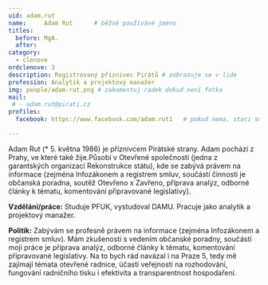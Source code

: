 ```yaml
---
uid: adam.rut
name:     Adam Rut  	# běžně používáné jméno
titles:
  before: MgA. 
  after:
category:
  - clenove
ordclenove: 3
description: Registrovaný příznivec Pirátů # zobrazuje se v lide
profession: Analytik a projektový manažer
img: people/adam-rut.png # zakomentuj radek dokud není fotka
mail:
 # - adam.rut@pirati.cz
profiles:
  facebook: https://www.facebook.com/adam.rut1   # pokud nema, staci smazat tuto radku

---
```


Adam Rut (* 5. května 1986) je příznivcem Pirátské strany. Adam pochází z Prahy, ve které také žije.Působí v Otevřené společnosti (jedna z garantských organizací Rekonstrukce státu), kde se zabývá právem na informace (zejména Infozákonem a registrem smluv, součástí činnosti je občanská poradna, soutěž Otevřeno x Zavřeno, příprava analýz, odborné články k tématu, komentování připravované legislativy).

**Vzdělání/práce:** Studuje PFUK, vystudoval DAMU. Pracuje jako analytik a projektový manažer.

**Politik:** Zabývám se profesně právem na informace (zejména Infozákonem a registrem smluv). Mám zkušenosti s vedením občanské poradny, součástí mojí práce je příprava analýz, odborné články k tématu, komentování připravované legislativy. Na to bych rád navázal i na Praze 5, tedy mě zajímají témata otevřené radnice, účasti veřejnosti na rozhodování, fungování radničního tisku i efektivita a transparentnost hospodaření. 
